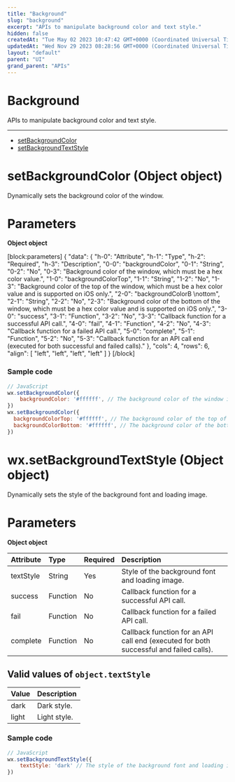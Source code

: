 ```yaml
---
title: "Background"
slug: "background"
excerpt: "APIs to manipulate background color and text style."
hidden: false
createdAt: "Tue May 02 2023 10:47:42 GMT+0000 (Coordinated Universal Time)"
updatedAt: "Wed Nov 29 2023 08:28:56 GMT+0000 (Coordinated Universal Time)"
layout: "default"
parent: "UI"
grand_parent: "APIs"
---
```

# Background 
APIs to manipulate background color and text style.

***

- [setBackgroundColor](doc:background#setbackgroundcolor-object-object)
- [setBackgroundTextStyle](doc:background#wxsetbackgroundtextstyle-object-object)

# setBackgroundColor (Object object)

Dynamically sets the background color of the window.

# Parameters

**Object object**

[block:parameters]
{
  "data": {
    "h-0": "Attribute",
    "h-1": "Type",
    "h-2": "Required",
    "h-3": "Description",
    "0-0": "backgroundColor",
    "0-1": "String",
    "0-2": "No",
    "0-3": "Background color of the window, which must be a hex color value.",
    "1-0": "backgroundColorTop",
    "1-1": "String",
    "1-2": "No",
    "1-3": "Background color of the top of the window, which must be a hex color value and is supported on iOS only.",
    "2-0": "backgroundColorB  \nottom",
    "2-1": "String",
    "2-2": "No",
    "2-3": "Background color of the bottom of the window, which must be a hex color value and is supported on iOS only.",
    "3-0": "success",
    "3-1": "Function",
    "3-2": "No",
    "3-3": "Callback function for a successful API call.",
    "4-0": "fail",
    "4-1": "Function",
    "4-2": "No",
    "4-3": "Callback function for a failed API call.",
    "5-0": "complete",
    "5-1": "Function",
    "5-2": "No",
    "5-3": "Callback function for an API call end (executed for both successful and failed calls)."
  },
  "cols": 4,
  "rows": 6,
  "align": [
    "left",
    "left",
    "left",
    "left"
  ]
}
[/block]


### Sample code

```javascript
// JavaScript
wx.setBackgroundColor({
	backgroundColor: '#ffffff', // The background color of the window is white.
})
wx.setBackgroundColor({
  backgroundColorTop: '#ffffff', // The background color of the top of the window is white.
  backgroundColorBottom: '#ffffff', // The background color of the bottom of the window is white.
})
```

# wx.setBackgroundTextStyle (Object object)

Dynamically sets the style of the background font and loading image.

# Parameters

**Object object**

| Attribute | Type     | Required | Description                                                                            |
| :-------- | :------- | :------- | :------------------------------------------------------------------------------------- |
| textStyle | String   | Yes      | Style of the background font and loading image.                                        |
| success   | Function | No       | Callback function for a successful API call.                                           |
| fail      | Function | No       | Callback function for a failed API call.                                               |
| complete  | Function | No       | Callback function for an API call end (executed for both successful and failed calls). |

## Valid values of `object.textStyle`

| Value | Description  |
| :---- | :----------- |
| dark  | Dark style.  |
| light | Light style. |

### Sample code

```javascript
// JavaScript
wx.setBackgroundTextStyle({
	textStyle: 'dark' // The style of the background font and loading image is `dark`.
})
```
